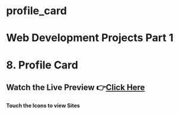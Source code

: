 # profile_card

# Web Development Projects Part 1
# 8. Profile Card

## Watch the Live Preview 👉[Click Here](https://omkarpandey43.github.io/Web-Development-Projects-Part-1/8-Profile_Card/)
#### Touch the Icons to view Sites


